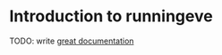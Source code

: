 # Introduction to runningeve

TODO: write [great documentation](http://jacobian.org/writing/what-to-write/)

